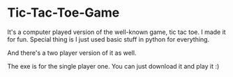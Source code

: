 # Tic-Tac-Toe-Game

It's a computer played version of the well-known game, tic tac toe. I made it for fun. Special thing is I just used basic stuff in python for everything. 

And there's a two player version of it as well. 

The exe is for the single player one. You can just download it and play it :)
